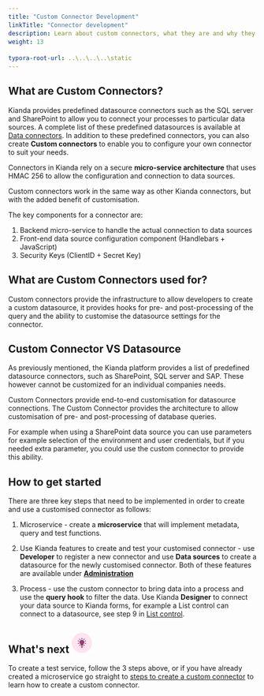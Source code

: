 ```yaml
---
title: "Custom Connector Development"
linkTitle: "Connector development"
description: Learn about custom connectors, what they are and why they are used
weight: 13

typora-root-url: ..\..\..\..\static
---
```

## What are Custom Connectors? 

Kianda provides predefined datasource connectors such as the SQL server and SharePoint to allow you to connect your processes to particular data sources. A complete list of these predefined datasources is available at [Data connectors](/platform/connectors/). In addition to these predefined connectors, you can also create **Custom connectors** to enable you to configure your own connector to suit your needs. 

Connectors in Kianda rely on a secure **micro-service architecture** that  uses HMAC 256 to allow the configuration and connection to data sources.

Custom connectors work in the same way as other Kianda connectors, but with the added benefit of customisation.

The key components for a connector are:

1. Backend micro-service to handle the actual connection to data sources
2. Front-end data source configuration component (Handlebars + JavaScript)
3. Security Keys (ClientID + Secret Key)

## What are Custom Connectors used for?

Custom connectors provide the infrastructure to allow developers to create a custom datasource, it provides hooks for pre- and post-processing of the query and the ability to customise the datasource settings for the connector. 

## Custom Connector VS Datasource

As previously mentioned, the Kianda platform provides a list of predefined datasource connectors, such as SharePoint, SQL server and SAP. These however cannot be customized for an individual companies needs. 

Custom Connectors provide end-to-end customisation for datasource connections. The Custom Connector provides the architecture to allow customisation of pre- and post-processing of database queries. 

For example when using a SharePoint data source you can use parameters for example selection of the environment and user credentials, but if you needed extra parameter, you could use the custom connector to provide this ability.  

## How to get started

There are three key steps that need to be implemented in order to create and use a customised connector as follows:

1. Microservice - create a **microservice** that will implement metadata, query and test functions. <!-- click on the [Microservice](/low-code/connector/create-microservice/) link to get further details. -->

2. Use Kianda features to create and test your customised connector - use **Developer** to register a new connector<!-- [register a new connector](/low-code/connector/steps-to-create/#register-a-new-connector) --> and use **Data sources** to <!-- [create a datasource](/platform/connectors/#registering-a-datasource) --> create a datasource for the newly customised connector. Both of these features are available under **[Administration](/platform/administration/)**

3. Process - use the custom connector to bring data into a process and use the **query hook** to filter the data. Use Kianda **Designer** to connect your data source to Kianda forms, for example a List control can connect to a datasource, see step 9 in [List control](/platform/controls/input/list/#how-to-get-started).

## What's next ![Idea icon](/images/18.png)

To create a test service, follow the 3 steps above, or if you have already created a microservice go straight to [steps to create a custom connector](/low-code/connector/steps-to-create/) to learn how to create a custom connector.